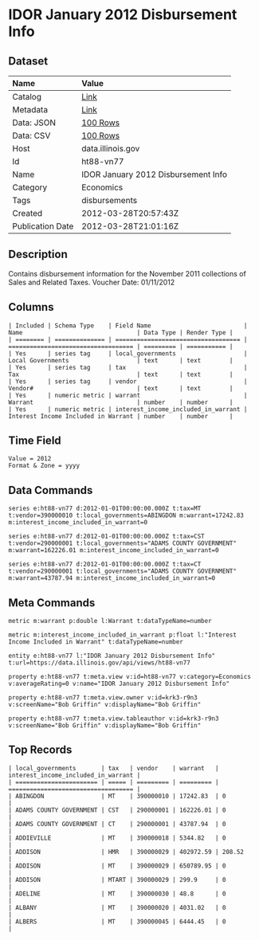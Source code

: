 # IDOR January 2012 Disbursement Info

## Dataset

| Name | Value |
| :--- | :---- |
| Catalog | [Link](https://catalog.data.gov/dataset/idor-january-2012-disbursement-info-d1d76) |
| Metadata | [Link](https://data.illinois.gov/api/views/ht88-vn77) |
| Data: JSON | [100 Rows](https://data.illinois.gov/api/views/ht88-vn77/rows.json?max_rows=100) |
| Data: CSV | [100 Rows](https://data.illinois.gov/api/views/ht88-vn77/rows.csv?max_rows=100) |
| Host | data.illinois.gov |
| Id | ht88-vn77 |
| Name | IDOR January 2012 Disbursement Info |
| Category | Economics |
| Tags | disbursements |
| Created | 2012-03-28T20:57:43Z |
| Publication Date | 2012-03-28T21:01:16Z |

## Description

Contains disbursement information for the November 2011 collections of Sales and Related Taxes. Voucher Date: 01/11/2012

## Columns

```ls
| Included | Schema Type    | Field Name                          | Name                                | Data Type | Render Type |
| ======== | ============== | =================================== | =================================== | ========= | =========== |
| Yes      | series tag     | local_governments                   | Local Governments                   | text      | text        |
| Yes      | series tag     | tax                                 | Tax                                 | text      | text        |
| Yes      | series tag     | vendor                              | Vendor#                             | text      | text        |
| Yes      | numeric metric | warrant                             | Warrant                             | number    | number      |
| Yes      | numeric metric | interest_income_included_in_warrant | Interest Income Included in Warrant | number    | number      |
```

## Time Field

```ls
Value = 2012
Format & Zone = yyyy
```

## Data Commands

```ls
series e:ht88-vn77 d:2012-01-01T00:00:00.000Z t:tax=MT t:vendor=390000010 t:local_governments=ABINGDON m:warrant=17242.83 m:interest_income_included_in_warrant=0

series e:ht88-vn77 d:2012-01-01T00:00:00.000Z t:tax=CST t:vendor=290000001 t:local_governments="ADAMS COUNTY GOVERNMENT" m:warrant=162226.01 m:interest_income_included_in_warrant=0

series e:ht88-vn77 d:2012-01-01T00:00:00.000Z t:tax=CT t:vendor=290000001 t:local_governments="ADAMS COUNTY GOVERNMENT" m:warrant=43787.94 m:interest_income_included_in_warrant=0
```

## Meta Commands

```ls
metric m:warrant p:double l:Warrant t:dataTypeName=number

metric m:interest_income_included_in_warrant p:float l:"Interest Income Included in Warrant" t:dataTypeName=number

entity e:ht88-vn77 l:"IDOR January 2012 Disbursement Info" t:url=https://data.illinois.gov/api/views/ht88-vn77

property e:ht88-vn77 t:meta.view v:id=ht88-vn77 v:category=Economics v:averageRating=0 v:name="IDOR January 2012 Disbursement Info"

property e:ht88-vn77 t:meta.view.owner v:id=krk3-r9n3 v:screenName="Bob Griffin" v:displayName="Bob Griffin"

property e:ht88-vn77 t:meta.view.tableauthor v:id=krk3-r9n3 v:screenName="Bob Griffin" v:displayName="Bob Griffin"
```

## Top Records

```ls
| local_governments       | tax   | vendor    | warrant   | interest_income_included_in_warrant | 
| ======================= | ===== | ========= | ========= | =================================== | 
| ABINGDON                | MT    | 390000010 | 17242.83  | 0                                   | 
| ADAMS COUNTY GOVERNMENT | CST   | 290000001 | 162226.01 | 0                                   | 
| ADAMS COUNTY GOVERNMENT | CT    | 290000001 | 43787.94  | 0                                   | 
| ADDIEVILLE              | MT    | 390000018 | 5344.82   | 0                                   | 
| ADDISON                 | HMR   | 390000029 | 402972.59 | 208.52                              | 
| ADDISON                 | MT    | 390000029 | 650789.95 | 0                                   | 
| ADDISON                 | MTART | 390000029 | 299.9     | 0                                   | 
| ADELINE                 | MT    | 390000030 | 48.8      | 0                                   | 
| ALBANY                  | MT    | 390000020 | 4031.02   | 0                                   | 
| ALBERS                  | MT    | 390000045 | 6444.45   | 0                                   | 
```